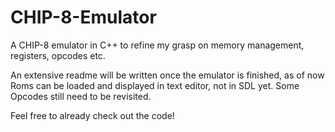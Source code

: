 # CHIP-8-Emulator
A CHIP-8 emulator in C++ to refine my grasp on memory management, registers, opcodes etc.

An extensive readme will be written once the emulator is finished, as of now Roms can be loaded and displayed in text editor, not in SDL yet.
Some Opcodes still need to be revisited.

Feel free to already check out the code!
